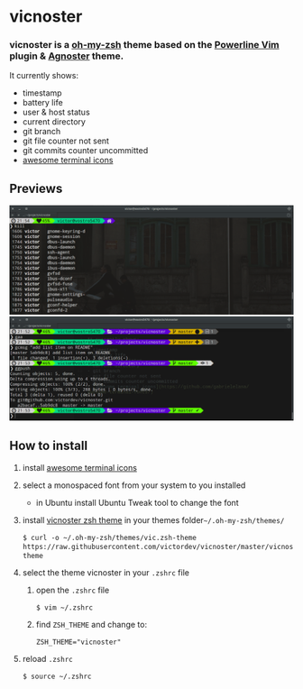 # vicnoster
### vicnoster is a [oh-my-zsh](https://github.com/robbyrussell/oh-my-zsh) theme based on the [Powerline Vim](https://github.com/Lokaltog/vim-powerline) plugin & [Agnoster](https://github.com/robbyrussell/oh-my-zsh/wiki/themes#agnoster) theme.

It currently shows:

- timestamp
- battery life
- user & host status
- current directory
- git branch
- git file counter not sent
- git commits counter uncommitted
- [awesome terminal icons](https://github.com/gabrielelana/awesome-terminal-fonts/)

## Previews

![preview home directory](images/preview-home.png)
![preview home directory](images/preview-git.png)

## How to install

1. install [awesome terminal icons](https://github.com/gabrielelana/awesome-terminal-fonts/)

2. select a monospaced font from your system to you installed
	* in Ubuntu install Ubuntu Tweak tool to change the font

3. install [vicnoster zsh theme](https://github.com/victordev/vicnoster) in your themes folder`~/.oh-my-zsh/themes/` 

	```shell
	$ curl -o ~/.oh-my-zsh/themes/vic.zsh-theme https://raw.githubusercontent.com/victordev/vicnoster/master/vicnoster.zsh-theme
	```
4. select the theme vicnoster in your `.zshrc` file

	1. open the `.zshrc` file
		```shell
		$ vim ~/.zshrc
		```
	2. find `ZSH_THEME` and change to:
		```shell
		ZSH_THEME="vicnoster"
		```
5. reload `.zshrc`
	```shell
	$ source ~/.zshrc
	```



